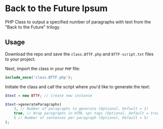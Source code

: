 # Back to the Future Ipsum

PHP Class to output a specified number of paragraphs with text from the "Back to the Future" trilogy.

## Usage

Download the repo and save the `class.BTTF.php` and `BTTF-script.txt` files to your project.

Next, import the class in your `PHP` file:
```php
include_once('class.BTTF.php');
```

Initiate the class and call the script where you'd like to generate the text:
```php
$text = new BTTF; // Create new instance

$text->generateParagraphs(
    3, // Number of paragraphs to generate (Optional, Default = 1)
    true, // Wrap paragraphs in HTML <p> tags (Optional, Default = true)
    5 // Number of sentences per paragraph (Optional, Default = 5)
);

```
